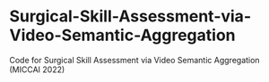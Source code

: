 # Surgical-Skill-Assessment-via-Video-Semantic-Aggregation
Code for Surgical Skill Assessment via Video Semantic Aggregation (MICCAI 2022)
